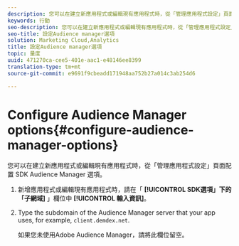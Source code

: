 ```yaml
---
description: 您可以在建立新應用程式或編輯現有應用程式時，從「管理應用程式設定」頁面配置 SDK Audience Manager 選項。
keywords: 行動
seo-description: 您可以在建立新應用程式或編輯現有應用程式時，從「管理應用程式設定」頁面配置 SDK Audience Manager 選項。
seo-title: 設定Audience manager選項
solution: Marketing Cloud,Analytics
title: 設定Audience manager選項
topic: 量度
uuid: 471270ca-cee5-401e-aac1-e48146ee8399
translation-type: tm+mt
source-git-commit: e9691f9cbeadd171948aa752b27a014c3ab254d6

---
```



# Configure Audience Manager options{#configure-audience-manager-options}

您可以在建立新應用程式或編輯現有應用程式時，從「管理應用程式設定」頁面配置 SDK Audience Manager 選項。

1. 新增應用程式或編輯現有應用程式時，請在「 **[!UICONTROL SDK選項」下的「子網域]** 」欄位中 **[!UICONTROL 輸入資訊]**。

1. Type the subdomain of the Audience Manager server that your app uses, for example, `client.demdex.net`.

   如果您未使用Adobe Audience Manager，請將此欄位留空。